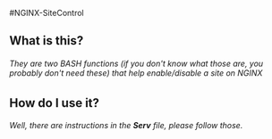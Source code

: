 #NGINX-SiteControl
## What is this?
###### They are two BASH functions (if you don't know what those are, you probably don't need these) that help enable/disable a site on NGINX

## How do I use it?
###### Well, there are instructions in the __Serv__ file, please follow those.
